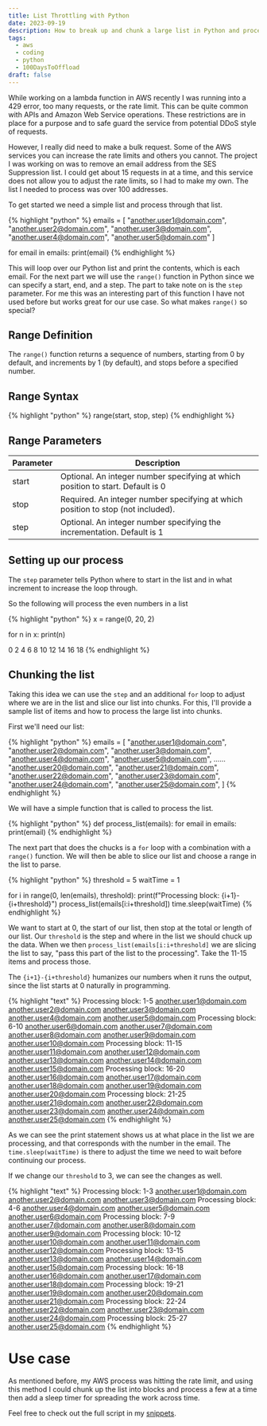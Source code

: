 ```yaml
---
title: List Throttling with Python
date: 2023-09-19
description: How to break up and chunk a large list in Python and process it
tags: 
  - aws
  - coding
  - python
  - 100DaysToOffload
draft: false
---
```


While working on a lambda function in AWS recently I was running into a 429 error, too many requests, or the rate limit. This can be quite common with APIs and Amazon Web Service operations. These restrictions are in place for a purpose and to safe guard the service from potential DDoS style of requests.

However, I really did need to make a bulk request. Some of the AWS services you can increase the rate limits and others you cannot. The project I was working on was to remove an email address from the SES Suppression list. I could get about 15 requests in at a time, and this service does not allow you to adjust the rate limits, so I had to make my own. The list I needed to process was over 100 addresses.

To get started we need a simple list and process through that list.

{% highlight "python" %}
emails = [
  "another.user1@domain.com",
  "another.user2@domain.com",
  "another.user3@domain.com",
  "another.user4@domain.com",
  "another.user5@domain.com"
]

for email in emails:
  print(email)
{% endhighlight %}

This will loop over our Python list and print the contents, which is each email. For the next part we will use the `range()` function in Python since we can specify a start, end, and a step. The part to take note on is the `step` parameter. For me this was an interesting part of this function I have not used before but works great for our use case. So what makes `range()` so special?

## Range Definition

The `range()` function returns a sequence of numbers, starting from 0 by default, and increments by 1 (by default), and stops before a specified number.

## Range Syntax

{% highlight "python" %}
range(start, stop, step)
{% endhighlight %}

## Range Parameters

Parameter | Description |
---|---|
start | Optional. An integer number specifying at which position to start. Default is 0
stop | Required. An integer number specifying at which position to stop (not included).
step | Optional. An integer number specifying the incrementation. Default is 1

## Setting up our process

The `step` parameter tells Python where to start in the list and in what increment to increase the loop through.

So the following will process the even numbers in a list

{% highlight "python" %}
x = range(0, 20, 2)

for n in x:
  print(n)

0
2
4
6
8
10
12
14
16
18
{% endhighlight %}

## Chunking the list

Taking this idea we can use the `step` and an additional `for` loop to adjust where we are in the list and slice our list into chunks. For this, I'll provide a sample list of items and how to process the large list into chunks.

First we'll need our list:

{% highlight "python" %}
emails = [
  "another.user1@domain.com",
  "another.user2@domain.com",
  "another.user3@domain.com",
  "another.user4@domain.com",
  "another.user5@domain.com",
          ......
  "another.user20@domain.com",
  "another.user21@domain.com",
  "another.user22@domain.com",
  "another.user23@domain.com",
  "another.user24@domain.com",
  "another.user25@domain.com",
]
{% endhighlight %}

We will have a simple function that is called to process the list.

{% highlight "python" %}
def process_list(emails):
    for email in emails:
        print(email)
{% endhighlight %}

The next part that does the chucks is a `for` loop with a combination with a `range()` function. We will then be able to slice our list and choose a range in the list to parse.

{% highlight "python" %}
threshold = 5
waitTime = 1

for i in range(0, len(emails), threshold):
    print(f"Processing block: {i+1}-{i+threshold}")
    process_list(emails[i:i+threshold])
    time.sleep(waitTime)
{% endhighlight %}

We want to start at 0, the start of our list, then stop at the total or length of our list. Our `threshold` is the step and where in the list we should chuck up the data. When we then `process_list(emails[i:i+threshold]` we are slicing the list to say, "pass this part of the list to the processing". Take the 11-15 items and process those. 

The `{i+1}-{i+threshold}` humanizes our numbers when it runs the output, since the list starts at 0 naturally in programming.

{% highlight "text" %}
Processing block: 1-5
another.user1@domain.com
another.user2@domain.com
another.user3@domain.com
another.user4@domain.com
another.user5@domain.com
Processing block: 6-10
another.user6@domain.com
another.user7@domain.com
another.user8@domain.com
another.user9@domain.com
another.user10@domain.com
Processing block: 11-15
another.user11@domain.com
another.user12@domain.com
another.user13@domain.com
another.user14@domain.com
another.user15@domain.com
Processing block: 16-20
another.user16@domain.com
another.user17@domain.com
another.user18@domain.com
another.user19@domain.com
another.user20@domain.com
Processing block: 21-25
another.user21@domain.com
another.user22@domain.com
another.user23@domain.com
another.user24@domain.com
another.user25@domain.com
{% endhighlight %}

As we can see the print statement shows us at what place in the list we are processing, and that corresponds with the number in the email. The `time.sleep(waitTime)` is there to adjust the time we need to wait before continuing our process.

If we change our `threshold` to 3, we can see the changes as well.

{% highlight "text" %}
Processing block: 1-3
another.user1@domain.com
another.user2@domain.com
another.user3@domain.com
Processing block: 4-6
another.user4@domain.com
another.user5@domain.com
another.user6@domain.com
Processing block: 7-9
another.user7@domain.com
another.user8@domain.com
another.user9@domain.com
Processing block: 10-12
another.user10@domain.com
another.user11@domain.com
another.user12@domain.com
Processing block: 13-15
another.user13@domain.com
another.user14@domain.com
another.user15@domain.com
Processing block: 16-18
another.user16@domain.com
another.user17@domain.com
another.user18@domain.com
Processing block: 19-21
another.user19@domain.com
another.user20@domain.com
another.user21@domain.com
Processing block: 22-24
another.user22@domain.com
another.user23@domain.com
another.user24@domain.com
Processing block: 25-27
another.user25@domain.com
{% endhighlight %}

# Use case

As mentioned before, my AWS process was hitting the rate limit, and using this method I could chunk up the list into blocks and process a few at a time then add a sleep timer for spreading the work across time.

Feel free to check out the full script in my [snippets](https://codeberg.org/cjerrington/snippets/src/branch/main/python/listThrottle.py).
